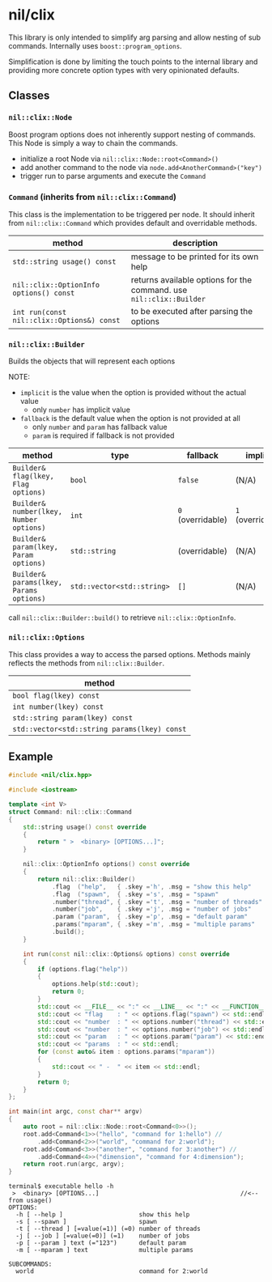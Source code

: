 # nil/clix

This library is only intended to simplify arg parsing and allow nesting of sub commands. Internally uses `boost::program_options`.

Simplification is done by limiting the touch points to the internal library and providing more concrete option types with very opinionated defaults.

## Classes

### `nil::clix::Node`

Boost program options does not inherently support nesting of commands. This Node is simply a way to chain the commands.

- initialize a root Node via `nil::clix::Node::root<Command>()`
- add another command to the node via `node.add<AnotherCommand>("key")`
- trigger run to parse arguments and execute the `Command`

### `Command` (inherits from `nil::clix::Command`)

This class is the implementation to be triggered per node. It should inherit from `nil::clix::Command` which provides default and overridable methods.

| method                                    | description                                                          |
| ----------------------------------------- | -------------------------------------------------------------------- |
| `std::string usage() const`               | message to be printed for its own help                               |
| `nil::clix::OptionInfo options() const`    | returns available options for the command. use `nil::clix::Builder`   |
| `int run(const nil::clix::Options&) const` | to be executed after parsing the options                             |

### `nil::clix::Builder`

Builds the objects that will represent each options

NOTE:
- `implicit` is the value when the option is provided without the actual value
    - only `number` has implicit value
- `fallback` is the default value when the option is not provided at all
    - only `number` and `param` has fallback value
    - `param` is required if fallback is not provided

| method                                    | type                       | fallback          | implicit          | required       |
| ----------------------------------------- | -------------------------- | ----------------- | ----------------- | -------------- |
| `Builder& flag(lkey, Flag options)`       | `bool`                     | `false`           | (N/A)             | NO             |
| `Builder& number(lkey, Number options)`   | `int`                      | `0` (overridable) | `1` (overridable) | NO             |
| `Builder& param(lkey, Param  options)`    | `std::string`              |     (overridable) | (N/A)             | if no fallback |
| `Builder& params(lkey, Params options)`   | `std::vector<std::string>` | `[]`              | (N/A)             | NO             |

call `nil::clix::Builder::build()` to retrieve `nil::clix::OptionInfo`.

### `nil::clix::Options`

This class provides a way to access the parsed options. Methods mainly reflects the methods from `nil::clix::Builder`.

| method                                       |
| -------------------------------------------- |
| `bool flag(lkey) const`                      |
| `int number(lkey) const`                     |
| `std::string param(lkey) const`              |
| `std::vector<std::string params(lkey) const` |

## Example

```cpp
#include <nil/clix.hpp>

#include <iostream>

template <int V>
struct Command: nil::clix::Command
{
    std::string usage() const override
    {
        return " >  <binary> [OPTIONS...]";
    }

    nil::clix::OptionInfo options() const override
    {
        return nil::clix::Builder()
            .flag  ("help",   { .skey ='h', .msg = "show this help"                                        })
            .flag  ("spawn",  { .skey ='s', .msg = "spawn"                                                 })
            .number("thread", { .skey ='t', .msg = "number of threads"                                     })
            .number("job",    { .skey ='j', .msg = "number of jobs"    , .fallback = 1     , .implicit = 0 })
            .param ("param",  { .skey ='p', .msg = "default param"     , .fallback = "123"                 })
            .params("mparam", { .skey ='m', .msg = "multiple params"                                       })
            .build();
    }

    int run(const nil::clix::Options& options) const override
    {
        if (options.flag("help"))
        {
            options.help(std::cout);
            return 0;
        }
        std::cout << __FILE__ << ":" << __LINE__ << ":" << __FUNCTION__ << std::endl;
        std::cout << "flag    : " << options.flag("spawn") << std::endl;
        std::cout << "number  : " << options.number("thread") << std::endl;
        std::cout << "number  : " << options.number("job") << std::endl;
        std::cout << "param   : " << options.param("param") << std::endl;
        std::cout << "params  : " << std::endl;
        for (const auto& item : options.params("mparam"))
        {
            std::cout << " -  " << item << std::endl;
        }
        return 0;
    }
};

int main(int argc, const char** argv)
{
    auto root = nil::clix::Node::root<Command<0>>();
    root.add<Command<1>>("hello", "command for 1:hello") //
        .add<Command<2>>("world", "command for 2:world");
    root.add<Command<3>>("another", "command for 3:another") //
        .add<Command<4>>("dimension", "command for 4:dimension");
    return root.run(argc, argv);
}
```

```
terminal$ executable hello -h
 >  <binary> [OPTIONS...]                                       //<-- from usage()
OPTIONS:
  -h [ --help ]                     show this help
  -s [ --spawn ]                    spawn
  -t [ --thread ] [=value(=1)] (=0) number of threads
  -j [ --job ] [=value(=0)] (=1)    number of jobs
  -p [ --param ] text (="123")      default param
  -m [ --mparam ] text              multiple params

SUBCOMMANDS:
  world                             command for 2:world
```